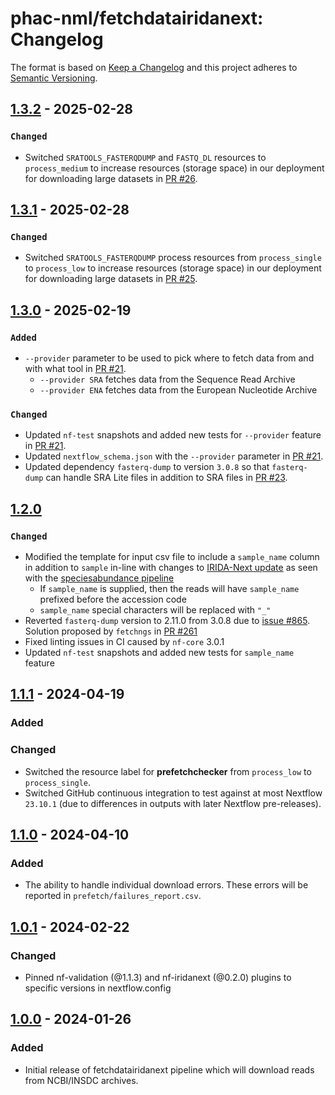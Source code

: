 # phac-nml/fetchdatairidanext: Changelog

The format is based on [Keep a Changelog](https://keepachangelog.com/en/1.0.0/)
and this project adheres to [Semantic Versioning](https://semver.org/spec/v2.0.0.html).

## [1.3.2] - 2025-02-28

### `Changed`

- Switched `SRATOOLS_FASTERQDUMP` and `FASTQ_DL` resources to `process_medium` to increase resources (storage space) in our deployment for downloading large datasets in [PR #26](https://github.com/phac-nml/fetchdatairidanext/pull/26).

## [1.3.1] - 2025-02-28

### `Changed`

- Switched `SRATOOLS_FASTERQDUMP` process resources from `process_single` to `process_low` to increase resources (storage space) in our deployment for downloading large datasets in [PR #25](https://github.com/phac-nml/fetchdatairidanext/pull/25).

## [1.3.0] - 2025-02-19

### `Added`

- `--provider` parameter to be used to pick where to fetch data from and with what tool in [PR #21](https://github.com/phac-nml/fetchdatairidanext/pull/21).
  - `--provider SRA` fetches data from the Sequence Read Archive
  - `--provider ENA` fetches data from the European Nucleotide Archive

### `Changed`

- Updated `nf-test` snapshots and added new tests for `--provider` feature in [PR #21](https://github.com/phac-nml/fetchdatairidanext/pull/21).
- Updated `nextflow_schema.json` with the `--provider` parameter in [PR #21](https://github.com/phac-nml/fetchdatairidanext/pull/21).
- Updated dependency `fasterq-dump` to version `3.0.8` so that `fasterq-dump` can handle SRA Lite files in addition to SRA files in [PR #23](https://github.com/phac-nml/fetchdatairidanext/pull/23).

## [1.2.0]

### `Changed`

- Modified the template for input csv file to include a `sample_name` column in addition to `sample` in-line with changes to [IRIDA-Next update] as seen with the [speciesabundance pipeline]
  - If `sample_name` is supplied, then the reads will have `sample_name` prefixed before the accession code
  - `sample_name` special characters will be replaced with `"_"`
- Reverted `fasterq-dump` version to 2.11.0 from 3.0.8 due to [issue #865]. Solution proposed by `fetchngs` in [PR #261]
- Fixed linting issues in CI caused by `nf-core` 3.0.1
- Updated `nf-test` snapshots and added new tests for `sample_name` feature

[irida-next update]: https://github.com/phac-nml/irida-next/pull/678
[speciesabundance pipeline]: https://github.com/phac-nml/speciesabundance/pull/24
[issue #865]: https://github.com/ncbi/sra-tools/issues/865
[pr #261]: https://github.com/nf-core/fetchngs/pull/261

## [1.1.1] - 2024-04-19

### Added

### Changed

- Switched the resource label for **prefetchchecker** from `process_low` to `process_single`.
- Switched GitHub continuous integration to test against at most Nextflow `23.10.1` (due to differences in outputs with later Nextflow pre-releases).

## [1.1.0] - 2024-04-10

### Added

- The ability to handle individual download errors. These errors will be reported in `prefetch/failures_report.csv`.

## [1.0.1] - 2024-02-22

### Changed

- Pinned nf-validation (@1.1.3) and nf-iridanext (@0.2.0) plugins to specific versions in nextflow.config

## [1.0.0] - 2024-01-26

### Added

- Initial release of fetchdatairidanext pipeline which will download reads from NCBI/INSDC archives.

[1.3.2]: https://github.com/phac-nml/fetchdatairidanext/releases/tag/1.3.1
[1.3.1]: https://github.com/phac-nml/fetchdatairidanext/releases/tag/1.3.1
[1.3.0]: https://github.com/phac-nml/fetchdatairidanext/releases/tag/1.3.0
[1.2.0]: https://github.com/phac-nml/fetchdatairidanext/releases/tag/1.2.0
[1.1.1]: https://github.com/phac-nml/fetchdatairidanext/releases/tag/1.1.1
[1.1.0]: https://github.com/phac-nml/fetchdatairidanext/releases/tag/1.1.0
[1.0.1]: https://github.com/phac-nml/fetchdatairidanext/releases/tag/1.0.1
[1.0.0]: https://github.com/phac-nml/fetchdatairidanext/releases/tag/1.0.0
